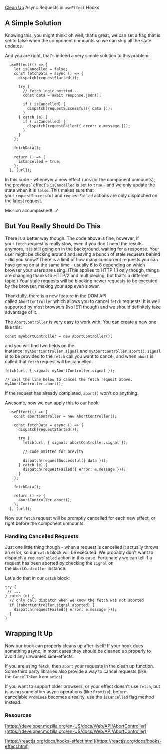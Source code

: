 [Clean Up](https://dev.to/pallymore/clean-up-async-requests-in-useeffect-hooks-90h) Async Requests in `useEffect` Hooks

## A Simple Solution

Knowing this, you might think: oh well, that's great, we can set a flag that is set to false when the component unmounts so we can skip all the state updates.

And you are right, that's indeed a very simple solution to this problem:  

```
  useEffect(() => {
    let isCancelled = false;
    const fetchData = async () => {
      dispatch(requestStarted());

      try {
        // fetch logic omitted...
        const data = await response.json();

        if (!isCancelled) {
          dispatch(requestSuccessful({ data }));
        }
      } catch (e) {
        if (!isCancelled) {
          dispatch(requestFailed({ error: e.message }));
        }
      }
    };

    fetchData();

    return () => {
      isCancelled = true;
    };
  }, [url]);
```

In this code - whenever a new effect runs (or the component unmounts), the previous' effect's `isCancelled` is set to `true` - and we only update the state when it is `false`. This makes sure that your `requestSuccessful` and `requestFailed` actions are only dispatched on the latest request.

Mission accomplished!...?

## But You Really Should Do This

There is a better way though. The code above is fine, however, if your `fetch` request is really slow, even if you don't need the results anymore, it is still going on in the background, waiting for a response. Your user might be clicking around and leaving a bunch of stale requests behind - did you know? There is a limit of how many concurrent requests you can have going on at the same time - usually 6 to 8 depending on which browser your users are using. (This applies to HTTP 1.1 only though, things are changing thanks to HTTP/2 and multiplexing, but that's a different topic.) Your stale requests will be blocking newer requests to be executed by the browser, making your app even slower.

Thankfully, there is a new feature in the DOM API called `AbortController` which allows you to cancel `fetch` requests! It is well supported by most browsers (No IE11 though) and we should definitely take advantage of it.

The `AbortController` is very easy to work with. You can create a new one like this:  

```
const myAbortController = new AbortController();
```

and you will find two fields on the instance: `myAbortController.signal` and `myAbortController.abort()`. `signal` is to be provided to the `fetch` call you want to cancel, and when `abort` is called that `fetch` request will be cancelled.  

```
fetch(url, { signal: myAbortController.signal });

// call the line below to cancel the fetch request above.
myAbortController.abort(); 
```

If the request has already completed, `abort()` won't do anything.

Awesome, now we can apply this to our hook:  

```
  useEffect(() => {
    const abortController = new AbortController();

    const fetchData = async () => {
      dispatch(requestStarted());

      try {
        fetch(url, { signal: abortController.signal });

        // code omitted for brevity

        dispatch(requestSuccessful({ data }));
      } catch (e) {
        dispatch(requestFailed({ error: e.message }));
      }
    };

    fetchData();

    return () => {
      abortController.abort();
    };
  }, [url]);
```

Now our `fetch` request will be promptly cancelled for each new effect, or right before the component unmounts.

### [](https://dev.to/pallymore/clean-up-async-requests-in-useeffect-hooks-90h#handling-cancelled-requests)Handling Cancelled Requests

Just one little thing though - when a request is cancelled it actually throws an error, so our `catch` block will be executed. We probably don't want to dispatch a `requestFailed` action in this case. Fortunately we can tell if a request has been aborted by checking the `signal` on the `AbortController` instance.

Let's do that in our `catch` block:  

```
try {
 // ...
} catch (e) {
  // only call dispatch when we know the fetch was not aborted
  if (!abortController.signal.aborted) {
    dispatch(requestFailed({ error: e.message }));
  }
}
```

## [](https://dev.to/pallymore/clean-up-async-requests-in-useeffect-hooks-90h#wrapping-it-up)Wrapping It Up

Now our hook can properly cleans up after itself! If your hook does something async, in most cases they should be cleaned up properly to avoid any unwanted side-effects.

If you are using `fetch`, then `abort` your requests in the clean up function. Some third party libraries also provide a way to cancel requests (like the `CancelToken` from `axios`).

If you want to support older browsers, or your effect doesn't use `fetch`, but is using some other async operations (like `Promise`), before cancelable `Promise`s becomes a reality, use the `isCancelled` flag method instead.

### [](https://dev.to/pallymore/clean-up-async-requests-in-useeffect-hooks-90h#resources)Resources

[https://developer.mozilla.org/en-US/docs/Web/API/AbortController](https://developer.mozilla.org/en-US/docs/Web/API/AbortController)

[https://reactjs.org/docs/hooks-effect.html](https://reactjs.org/docs/hooks-effect.html)